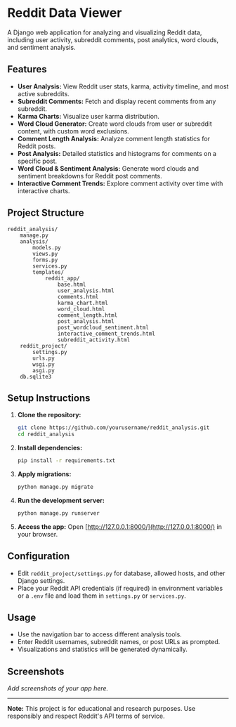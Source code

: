 # Reddit Data Viewer

A Django web application for analyzing and visualizing Reddit data, including user activity, subreddit comments, post analytics, word clouds, and sentiment analysis.

## Features

- **User Analysis:** View Reddit user stats, karma, activity timeline, and most active subreddits.
- **Subreddit Comments:** Fetch and display recent comments from any subreddit.
- **Karma Charts:** Visualize user karma distribution.
- **Word Cloud Generator:** Create word clouds from user or subreddit content, with custom word exclusions.
- **Comment Length Analysis:** Analyze comment length statistics for Reddit posts.
- **Post Analysis:** Detailed statistics and histograms for comments on a specific post.
- **Word Cloud & Sentiment Analysis:** Generate word clouds and sentiment breakdowns for Reddit post comments.
- **Interactive Comment Trends:** Explore comment activity over time with interactive charts.

## Project Structure

```
reddit_analysis/
    manage.py
    analysis/
        models.py
        views.py
        forms.py
        services.py
        templates/
            reddit_app/
                base.html
                user_analysis.html
                comments.html
                karma_chart.html
                word_cloud.html
                comment_length.html
                post_analysis.html
                post_wordcloud_sentiment.html
                interactive_comment_trends.html
                subreddit_activity.html
    reddit_project/
        settings.py
        urls.py
        wsgi.py
        asgi.py
    db.sqlite3
```

## Setup Instructions

1. **Clone the repository:**
    ```sh
    git clone https://github.com/yourusername/reddit_analysis.git
    cd reddit_analysis
    ```

2. **Install dependencies:**
    ```sh
    pip install -r requirements.txt
    ```

3. **Apply migrations:**
    ```sh
    python manage.py migrate
    ```

4. **Run the development server:**
    ```sh
    python manage.py runserver
    ```

5. **Access the app:**
    Open [http://127.0.0.1:8000/](http://127.0.0.1:8000/) in your browser.

## Configuration

- Edit `reddit_project/settings.py` for database, allowed hosts, and other Django settings.
- Place your Reddit API credentials (if required) in environment variables or a `.env` file and load them in `settings.py` or `services.py`.

## Usage

- Use the navigation bar to access different analysis tools.
- Enter Reddit usernames, subreddit names, or post URLs as prompted.
- Visualizations and statistics will be generated dynamically.

## Screenshots

_Add screenshots of your app here._



---

**Note:** This project is for educational and research purposes. Use responsibly and respect Reddit's API terms of service.